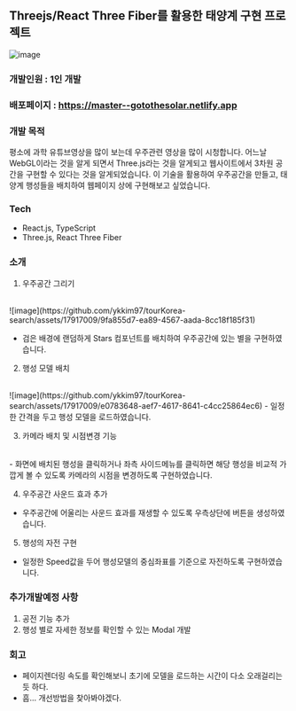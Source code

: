 ## Threejs/React Three Fiber를 활용한 태양계 구현 프로젝트

![image](https://github.com/ykkim97/tourKorea-search/assets/17917009/cf3fc44a-6daf-486e-9bb9-3241d25663fd)

### 개발인원 : 1인 개발

### 배포페이지 : https://master--gotothesolar.netlify.app

### 개발 목적
평소에 과학 유튜브영상을 많이 보는데 우주관련 영상을 많이 시청합니다.
어느날 WebGL이라는 것을 알게 되면서 Three.js라는 것을 알게되고 웹사이트에서 3차원 공간을 구현할 수 있다는 것을 알게되었습니다. 이 기술을 활용하여 우주공간을 만들고, 태양계 행성들을 배치하여 웹페이지 상에 구현해보고 싶었습니다.

### Tech
 - React.js, TypeScript
 - Three.js, React Three Fiber

### 소개

1. 우주공간 그리기
<br>
![image](https://github.com/ykkim97/tourKorea-search/assets/17917009/9fa855d7-ea89-4567-aada-8cc18f185f31)

 - 검은 배경에 랜덤하게 Stars 컴포넌트를 배치하여 우주공간에 있는 별을 구현하였습니다.

2. 행성 모델 배치
<br> 
![image](https://github.com/ykkim97/tourKorea-search/assets/17917009/e0783648-aef7-4617-8641-c4cc25864ec6)
 - 일정한 간격을 두고 행성 모델을 로드하였습니다.

3. 카메라 배치 및 시점변경 기능
<br>
 - 화면에 배치된 행성을 클릭하거나 좌측 사이드메뉴를 클릭하면 해당 행성을 비교적 가깝게 볼 수 있도록 카메라의 시점을 변경하도록 구현하였습니다.

4. 우주공간 사운드 효과 추가

 - 우주공간에 어울리는 사운드 효과를 재생할 수 있도록 우측상단에 버튼을 생성하였습니다.

5. 행성의 자전 구현
 - 일정한 Speed값을 두어 행성모델의 중심좌표를 기준으로 자전하도록 구현하였습니다.

### 추가개발예정 사항

1. 공전 기능 추가
2. 행성 별로 자세한 정보를 확인할 수 있는 Modal 개발

### 회고

 - 페이지렌더링 속도를 확인해보니 초기에 모델을 로드하는 시간이 다소 오래걸리는 듯 하다.
 - 흠... 개선방법을 찾아봐야겠다.
